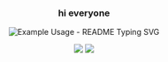 <!-- markdownlint-disable MD033 MD041 -->
<p align="center">
  <h3 align="center">hi everyone</h3>
</p>

<p align="center">
  <img src="https://readme-typing-svg.demolab.com/?lines=🤠+hi im johan+Developer!;junior+a+bio+to+your+profile!;Add+a+description+to+your+repo!;Make+your+readme+stand+out!&font=Fira%20Code&center=true&width=380&height=50&duration=4000&pause=1000" alt="Example Usage - README Typing SVG">
</p>

<p align="center">
  <a href="https://www.youtube.com/channel/UCPsV9AFg6mjqCvRdmTQL1Mg" alt="follow" title="youtupe">
    <img src="https://www.google.fr/url?sa=i&url=https%3A%2F%2Fwww.graphiline.com%2Farticle%2F26441%2Fyoutube-change-logo&psig=AOvVaw3C-KPx69JeysScsR4GOcUa&ust=1707557694508000&source=images&cd=vfe&opi=89978449&ved=0CBAQjRxqFwoTCNDOx6H6nYQDFQAAAAAdAAAAABAD"/></a>
  <a href="https://discord.gg/fPrdqh3Zfu" alt="Discord" title="Dev Pro Tips Discussion & Support Server">
    <img src="https://img.shields.io/discord/819650821314052106?color=7289DA&logo=discord&logoColor=white&style=for-the-badge"/></a>
</p>
